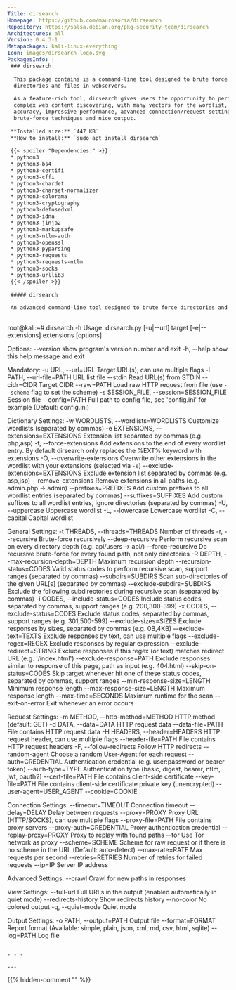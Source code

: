 ```yaml
---
Title: dirsearch
Homepage: https://github.com/maurosoria/dirsearch
Repository: https://salsa.debian.org/pkg-security-team/dirsearch
Architectures: all
Version: 0.4.3-1
Metapackages: kali-linux-everything 
Icon: images/dirsearch-logo.svg
PackagesInfo: |
 ### dirsearch
 
  This package contains is a command-line tool designed to brute force
  directories and files in webservers.
   
  As a feature-rich tool, dirsearch gives users the opportunity to perform a
  complex web content discovering, with many vectors for the wordlist, high
  accuracy, impressive performance, advanced connection/request settings, modern
  brute-force techniques and nice output.
 
 **Installed size:** `447 KB`  
 **How to install:** `sudo apt install dirsearch`  
 
 {{< spoiler "Dependencies:" >}}
 * python3
 * python3-bs4
 * python3-certifi
 * python3-cffi
 * python3-chardet
 * python3-charset-normalizer
 * python3-colorama
 * python3-cryptography 
 * python3-defusedxml
 * python3-idna
 * python3-jinja2
 * python3-markupsafe
 * python3-ntlm-auth
 * python3-openssl
 * python3-pyparsing
 * python3-requests
 * python3-requests-ntlm
 * python3-socks
 * python3-urllib3
 {{< /spoiler >}}
 
 ##### dirsearch
 
 An advanced command-line tool designed to brute force directories and files in webservers
 
 ```
 root@kali:~# dirsearch -h
 Usage: dirsearch.py [-u|--url] target [-e|--extensions] extensions [options]
 
 Options:
   --version             show program's version number and exit
   -h, --help            show this help message and exit
 
   Mandatory:
     -u URL, --url=URL   Target URL(s), can use multiple flags
     -l PATH, --url-file=PATH
                         URL list file
     --stdin             Read URL(s) from STDIN
     --cidr=CIDR         Target CIDR
     --raw=PATH          Load raw HTTP request from file (use `--scheme` flag
                         to set the scheme)
     -s SESSION_FILE, --session=SESSION_FILE
                         Session file
     --config=PATH       Full path to config file, see 'config.ini' for example
                         (Default: config.ini)
 
   Dictionary Settings:
     -w WORDLISTS, --wordlists=WORDLISTS
                         Customize wordlists (separated by commas)
     -e EXTENSIONS, --extensions=EXTENSIONS
                         Extension list separated by commas (e.g. php,asp)
     -f, --force-extensions
                         Add extensions to the end of every wordlist entry. By
                         default dirsearch only replaces the %EXT% keyword with
                         extensions
     -O, --overwrite-extensions
                         Overwrite other extensions in the wordlist with your
                         extensions (selected via `-e`)
     --exclude-extensions=EXTENSIONS
                         Exclude extension list separated by commas (e.g.
                         asp,jsp)
     --remove-extensions
                         Remove extensions in all paths (e.g. admin.php ->
                         admin)
     --prefixes=PREFIXES
                         Add custom prefixes to all wordlist entries (separated
                         by commas)
     --suffixes=SUFFIXES
                         Add custom suffixes to all wordlist entries, ignore
                         directories (separated by commas)
     -U, --uppercase     Uppercase wordlist
     -L, --lowercase     Lowercase wordlist
     -C, --capital       Capital wordlist
 
   General Settings:
     -t THREADS, --threads=THREADS
                         Number of threads
     -r, --recursive     Brute-force recursively
     --deep-recursive    Perform recursive scan on every directory depth (e.g.
                         api/users -> api/)
     --force-recursive   Do recursive brute-force for every found path, not
                         only directories
     -R DEPTH, --max-recursion-depth=DEPTH
                         Maximum recursion depth
     --recursion-status=CODES
                         Valid status codes to perform recursive scan, support
                         ranges (separated by commas)
     --subdirs=SUBDIRS   Scan sub-directories of the given URL[s] (separated by
                         commas)
     --exclude-subdirs=SUBDIRS
                         Exclude the following subdirectories during recursive
                         scan (separated by commas)
     -i CODES, --include-status=CODES
                         Include status codes, separated by commas, support
                         ranges (e.g. 200,300-399)
     -x CODES, --exclude-status=CODES
                         Exclude status codes, separated by commas, support
                         ranges (e.g. 301,500-599)
     --exclude-sizes=SIZES
                         Exclude responses by sizes, separated by commas (e.g.
                         0B,4KB)
     --exclude-text=TEXTS
                         Exclude responses by text, can use multiple flags
     --exclude-regex=REGEX
                         Exclude responses by regular expression
     --exclude-redirect=STRING
                         Exclude responses if this regex (or text) matches
                         redirect URL (e.g. '/index.html')
     --exclude-response=PATH
                         Exclude responses similar to response of this page,
                         path as input (e.g. 404.html)
     --skip-on-status=CODES
                         Skip target whenever hit one of these status codes,
                         separated by commas, support ranges
     --min-response-size=LENGTH
                         Minimum response length
     --max-response-size=LENGTH
                         Maximum response length
     --max-time=SECONDS  Maximum runtime for the scan
     --exit-on-error     Exit whenever an error occurs
 
   Request Settings:
     -m METHOD, --http-method=METHOD
                         HTTP method (default: GET)
     -d DATA, --data=DATA
                         HTTP request data
     --data-file=PATH    File contains HTTP request data
     -H HEADERS, --header=HEADERS
                         HTTP request header, can use multiple flags
     --header-file=PATH  File contains HTTP request headers
     -F, --follow-redirects
                         Follow HTTP redirects
     --random-agent      Choose a random User-Agent for each request
     --auth=CREDENTIAL   Authentication credential (e.g. user:password or
                         bearer token)
     --auth-type=TYPE    Authentication type (basic, digest, bearer, ntlm, jwt,
                         oauth2)
     --cert-file=PATH    File contains client-side certificate
     --key-file=PATH     File contains client-side certificate private key
                         (unencrypted)
     --user-agent=USER_AGENT
     --cookie=COOKIE     
 
   Connection Settings:
     --timeout=TIMEOUT   Connection timeout
     --delay=DELAY       Delay between requests
     --proxy=PROXY       Proxy URL (HTTP/SOCKS), can use multiple flags
     --proxy-file=PATH   File contains proxy servers
     --proxy-auth=CREDENTIAL
                         Proxy authentication credential
     --replay-proxy=PROXY
                         Proxy to replay with found paths
     --tor               Use Tor network as proxy
     --scheme=SCHEME     Scheme for raw request or if there is no scheme in the
                         URL (Default: auto-detect)
     --max-rate=RATE     Max requests per second
     --retries=RETRIES   Number of retries for failed requests
     --ip=IP             Server IP address
 
   Advanced Settings:
     --crawl             Crawl for new paths in responses
 
   View Settings:
     --full-url          Full URLs in the output (enabled automatically in
                         quiet mode)
     --redirects-history
                         Show redirects history
     --no-color          No colored output
     -q, --quiet-mode    Quiet mode
 
   Output Settings:
     -o PATH, --output=PATH
                         Output file
     --format=FORMAT     Report format (Available: simple, plain, json, xml,
                         md, csv, html, sqlite)
     --log=PATH          Log file
 ```
 
 - - -
 
---
```

{{% hidden-comment "<!--Do not edit anything above this line-->" %}}

